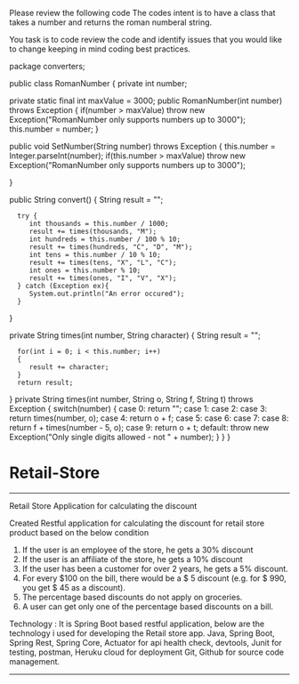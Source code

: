 
Please review the following code
The codes intent is to have a class that takes a number and returns the roman numberal string.

You task is to code review the code and identify issues that you would like to change keeping in mind coding best practices.

package converters;

public class RomanNumber
{
   private int number;

   private static final int maxValue = 3000;
   public RomanNumber(int number) throws Exception
   {
      if(number > maxValue) throw new Exception("RomanNumber only supports numbers up to 3000");
      this.number = number;
   }

   public void SetNumber(String number) throws Exception
   {
      this.number = Integer.parseInt(number);
      if(this.number > maxValue) throw new Exception("RomanNumber only supports numbers up to 3000");

   }

   public String convert()
   {
      String result = "";

      try {
         int thousands = this.number / 1000;
         result += times(thousands, "M");
         int hundreds = this.number / 100 % 10;
         result += times(hundreds, "C", "D", "M");
         int tens = this.number / 10 % 10;
         result += times(tens, "X", "L", "C");
         int ones = this.number % 10;
         result += times(ones, "I", "V", "X");
      } catch (Exception ex){
         System.out.println("An error occured");
      }
   }

   private String times(int number, String character)
   {
      String result = "";

      for(int i = 0; i < this.number; i++)
      {
         result += character;
      }
      return result;
   }
   private String times(int number, String o, String f, String t) throws Exception
   {
      switch(number)
      {
         case 0:
            return "";
         case 1:
         case 2:
         case 3:
            return times(number, o);
         case 4:
            return o + f;
         case 5:
         case 6:
         case 7:
         case 8:
            return f + times(number - 5, o);
         case 9:
            return o + t;
         default:
            throw new Exception("Only single digits allowed - not " + number);
      }
   }
}














































# Retail-Store
_____________________________________________________________________________________________________________________________________
Retail Store Application for calculating the discount 

Created Restful application for calculating the discount for retail store product based on the below condition 

1. If the user is an employee of the store, he gets a 30% discount
2. If the user is an affiliate of the store, he gets a 10% discount
3. If the user has been a customer for over 2 years, he gets a 5% discount.
4. For every $100 on the bill, there would be a $ 5 discount (e.g. for $ 990, you get $ 45
as a discount).
5. The percentage based discounts do not apply on groceries.
6. A user can get only one of the percentage based discounts on a bill.

Technology : It is Spring Boot based restful application, below are the technology i used for developing the Retail store app.
Java, Spring Boot, Spring Rest, Spring Core, Actuator for api health check, devtools, Junit for testing, postman, Heruku cloud  for deployment
Git, Github for source code management.

_____________________________________________________________________________________________________________________________________














 
